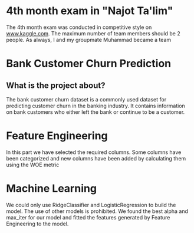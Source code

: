 # 4th month exam in "Najot Ta'lim"
 The 4th month exam was conducted in competitive style on www.kaggle.com. The maximum number of team members should be 2 people. As always, I and my groupmate Muhammad became a team

#  Bank Customer Churn Prediction
## What is the project about?
 The bank customer churn dataset is a commonly used dataset for predicting customer churn in the banking industry. It contains information on bank customers who either left the bank or continue to be a customer.

# Feature Engineering
 In this part we have selected the required columns. Some columns have been categorized and new columns have been added by calculating them using the WOE metric

# Machine Learning
 We could only use RidgeClassifier and LogisticRegression to build the model. The use of other models is prohibited. We found the best alpha and max_iter for our model and fitted the features generated by Feature Engineering to the model.